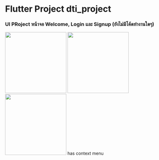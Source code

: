 # Flutter Project dti_project

### UI PRoject หน้าจอ Welcome, Login และ Signup (ยังไม่มีโค้ดทำงานใดๆ) 

<img src="https://github.com/user-attachments/assets/84b8cc9b-5f01-41ea-8ef3-001bc0eb7c24" width='200px'>
 
<img src="https://github.com/user-attachments/assets/a2bbf227-0401-4341-8161-87390877a56d" width='200px'>
 
<img src="https://github.com/user-attachments/assets/dcea6c57-a335-4247-b2a8-4a7f9c48dd50" width='200px'>
has context menu
